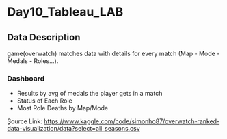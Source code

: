 # Day10_Tableau_LAB

## Data Description
game(overwatch) matches data with details for every match (Map - Mode - Medals - Roles...).

### Dashboard
- Results by avg of medals the player gets in a match
- Status of Each Role
- Most Role Deaths by Map/Mode

ٍSource Link: https://www.kaggle.com/code/simonho87/overwatch-ranked-data-visualization/data?select=all_seasons.csv
